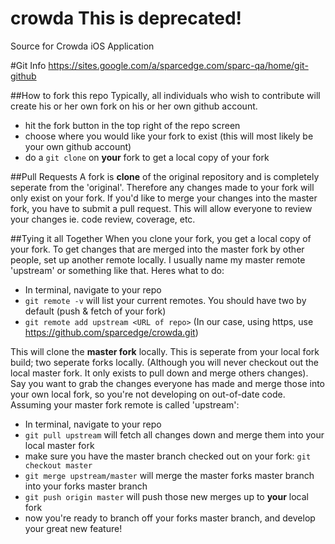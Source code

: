 # crowda This is deprecated!
Source for Crowda iOS Application

#Git Info
https://sites.google.com/a/sparcedge.com/sparc-qa/home/git-github

##How to fork this repo
Typically, all individuals who wish to contribute will create his or her own fork on his or her own github account. 
* hit the fork button in the top right of the repo screen
* choose where you would like your fork to exist (this will most likely be your own github account)
* do a ```git clone``` on **your** fork to get a local copy of your fork

##Pull Requests
A fork is **clone** of the original repository and is completely seperate from the 'original'.
Therefore any changes made to your fork will only exist on your fork. If you'd like to merge your changes into the master fork,
you have to submit a pull request. This will allow everyone to review your changes ie. code review, coverage, etc.

##Tying it all Together
When you clone your fork, you get a local copy of your fork. To get changes that are merged into the master fork by other people,
set up another remote locally. I usually name my master remote 'upstream' or something like that. Heres what to do:
* In terminal, navigate to your repo
* ```git remote -v``` will list your current remotes. You should have two by default (push & fetch of your fork)
* ```git remote add upstream <URL of repo>``` (In our case, using https, use https://github.com/sparcedge/crowda.git)

This will clone the **master fork** locally. This is seperate from your local fork build; two seperate forks locally.
(Although you will never checkout out the local master fork. It only exists to pull down and merge others changes). Say you want
to grab the changes everyone has made and merge those into your own local fork, so you're not developing on out-of-date code. 
Assuming your master fork remote is called 'upstream':
* In terminal, navigate to your repo
* ```git pull upstream``` will fetch all changes down and merge them into your local master fork
* make sure you have the master branch checked out on your fork: ```git checkout master```
* ```git merge upstream/master``` will merge the master forks master branch into your forks master branch
* ```git push origin master``` will push those new merges up to **your** local fork
* now you're ready to branch off your forks master branch, and develop your great new feature!
